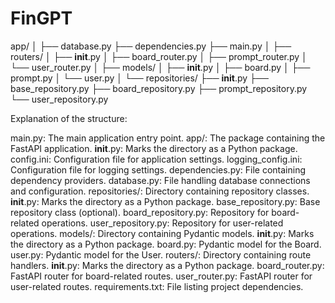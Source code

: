 # FinGPT

app/
│
├── database.py
├── dependencies.py
├── main.py
│
├── routers/
│   ├── __init__.py
│   ├── board_router.py
│   ├── prompt_router.py
│   └── user_router.py
│
├── models/
│   ├── __init__.py
│   ├── board.py
│   ├── prompt.py
│   └── user.py
│
└── repositories/
    ├── __init__.py
    ├── base_repository.py
    ├── board_repository.py
    ├── prompt_repository.py
    └── user_repository.py



Explanation of the structure:

main.py: The main application entry point.
app/: The package containing the FastAPI application.
__init__.py: Marks the directory as a Python package.
config.ini: Configuration file for application settings.
logging_config.ini: Configuration file for logging settings.
dependencies.py: File containing dependency providers.
database.py: File handling database connections and configuration.
repositories/: Directory containing repository classes.
__init__.py: Marks the directory as a Python package.
base_repository.py: Base repository class (optional).
board_repository.py: Repository for board-related operations.
user_repository.py: Repository for user-related operations.
models/: Directory containing Pydantic models.
__init__.py: Marks the directory as a Python package.
board.py: Pydantic model for the Board.
user.py: Pydantic model for the User.
routers/: Directory containing route handlers.
__init__.py: Marks the directory as a Python package.
board_router.py: FastAPI router for board-related routes.
user_router.py: FastAPI router for user-related routes.
requirements.txt: File listing project dependencies.